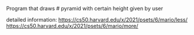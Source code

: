 Program that draws # pyramid with certain height given by user

detailed information:
https://cs50.harvard.edu/x/2021/psets/6/mario/less/
https://cs50.harvard.edu/x/2021/psets/6/mario/more/
